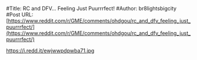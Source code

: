 #Title: RC and DFV… Feeling Just Puurrrfect!
#Author: br8lightsbigcity
#Post URL: [https://www.reddit.com/r/GME/comments/ohdgou/rc_and_dfv_feeling_just_puurrrfect/](https://www.reddit.com/r/GME/comments/ohdgou/rc_and_dfv_feeling_just_puurrrfect/)


https://i.redd.it/ewjwwpdpwba71.jpg